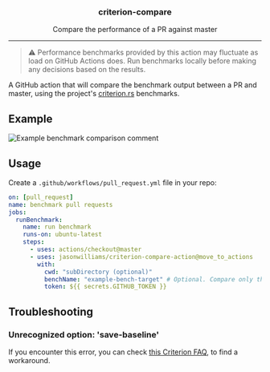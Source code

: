 <h3 align="center">criterion-compare</h3>
<p align="center">Compare the performance of a PR against master</p>

---

> ⚠️ Performance benchmarks provided by this action may fluctuate as load on GitHub Actions does. Run benchmarks locally before making any decisions based on the results.

A GitHub action that will compare the benchmark output between a PR and master, using the project's [criterion.rs](https://github.com/bheisler/criterion.rs/) benchmarks.

## Example

![Example benchmark comparison comment](image.png)

## Usage

Create a `.github/workflows/pull_request.yml` file in your repo:

```yml
on: [pull_request]
name: benchmark pull requests
jobs:
  runBenchmark:
    name: run benchmark
    runs-on: ubuntu-latest
    steps:
      - uses: actions/checkout@master
      - uses: jasonwilliams/criterion-compare-action@move_to_actions
        with:
          cwd: "subDirectory (optional)"
          benchName: "example-bench-target" # Optional. Compare only this benchmark target
          token: ${{ secrets.GITHUB_TOKEN }}
```

## Troubleshooting
### Unrecognized option: 'save-baseline'
If you encounter this error, you can check [this Criterion FAQ](https://bheisler.github.io/criterion.rs/book/faq.html#cargo-bench-gives-unrecognized-option-errors-for-valid-command-line-options), to find a workaround.
